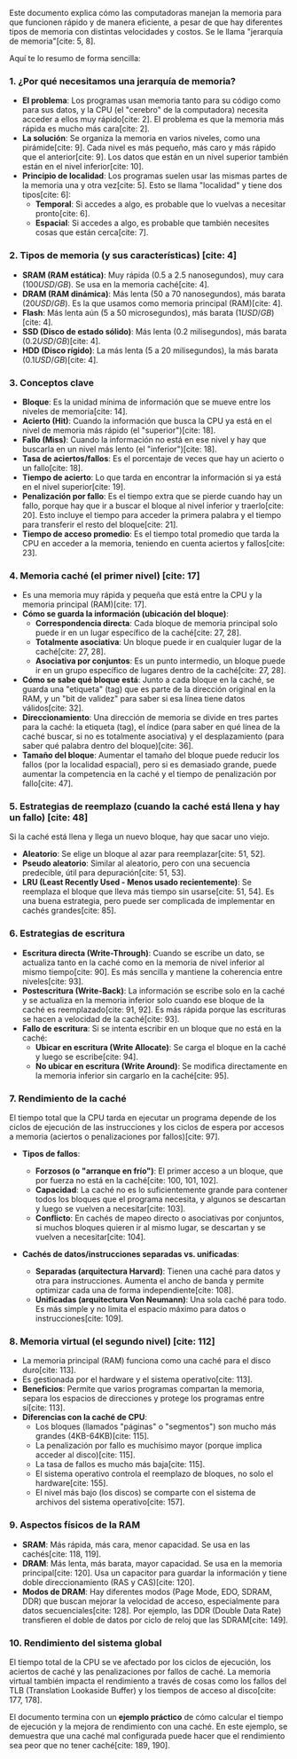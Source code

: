 Este documento explica cómo las computadoras manejan la memoria para que funcionen rápido y de manera eficiente, a pesar de que hay diferentes tipos de memoria con distintas velocidades y costos. Se le llama "jerarquía de memoria"[cite: 5, 8].

Aquí te lo resumo de forma sencilla:

### 1. ¿Por qué necesitamos una jerarquía de memoria?
* **El problema**: Los programas usan memoria tanto para su código como para sus datos, y la CPU (el "cerebro" de la computadora) necesita acceder a ellos muy rápido[cite: 2]. El problema es que la memoria más rápida es mucho más cara[cite: 2].
* **La solución**: Se organiza la memoria en varios niveles, como una pirámide[cite: 9]. Cada nivel es más pequeño, más caro y más rápido que el anterior[cite: 9]. Los datos que están en un nivel superior también están en el nivel inferior[cite: 10].
* **Principio de localidad**: Los programas suelen usar las mismas partes de la memoria una y otra vez[cite: 5]. Esto se llama "localidad" y tiene dos tipos[cite: 6]:
    * **Temporal**: Si accedes a algo, es probable que lo vuelvas a necesitar pronto[cite: 6].
    * **Espacial**: Si accedes a algo, es probable que también necesites cosas que están cerca[cite: 7].

### 2. Tipos de memoria (y sus características) [cite: 4]
* **SRAM (RAM estática)**: Muy rápida (0.5 a 2.5 nanosegundos), muy cara ($100 USD/GB$). Se usa en la memoria caché[cite: 4].
* **DRAM (RAM dinámica)**: Más lenta (50 a 70 nanosegundos), más barata ($20 USD/GB$). Es la que usamos como memoria principal (RAM)[cite: 4].
* **Flash**: Más lenta aún (5 a 50 microsegundos), más barata ($1 USD/GB$)[cite: 4].
* **SSD (Disco de estado sólido)**: Más lenta (0.2 milisegundos), más barata ($0.2 USD/GB$)[cite: 4].
* **HDD (Disco rígido)**: La más lenta (5 a 20 milisegundos), la más barata ($0.1 USD/GB$)[cite: 4].

### 3. Conceptos clave
* **Bloque**: Es la unidad mínima de información que se mueve entre los niveles de memoria[cite: 14].
* **Acierto (Hit)**: Cuando la información que busca la CPU ya está en el nivel de memoria más rápido (el "superior")[cite: 18].
* **Fallo (Miss)**: Cuando la información no está en ese nivel y hay que buscarla en un nivel más lento (el "inferior")[cite: 18].
* **Tasa de aciertos/fallos**: Es el porcentaje de veces que hay un acierto o un fallo[cite: 18].
* **Tiempo de acierto**: Lo que tarda en encontrar la información si ya está en el nivel superior[cite: 19].
* **Penalización por fallo**: Es el tiempo extra que se pierde cuando hay un fallo, porque hay que ir a buscar el bloque al nivel inferior y traerlo[cite: 20]. Esto incluye el tiempo para acceder la primera palabra y el tiempo para transferir el resto del bloque[cite: 21].
* **Tiempo de acceso promedio**: Es el tiempo total promedio que tarda la CPU en acceder a la memoria, teniendo en cuenta aciertos y fallos[cite: 23].

### 4. Memoria caché (el primer nivel) [cite: 17]
* Es una memoria muy rápida y pequeña que está entre la CPU y la memoria principal (RAM)[cite: 17].
* **Cómo se guarda la información (ubicación del bloque)**:
    * **Correspondencia directa**: Cada bloque de memoria principal solo puede ir en un lugar específico de la caché[cite: 27, 28].
    * **Totalmente asociativa**: Un bloque puede ir en cualquier lugar de la caché[cite: 27, 28].
    * **Asociativa por conjuntos**: Es un punto intermedio, un bloque puede ir en un grupo específico de lugares dentro de la caché[cite: 27, 28].
* **Cómo se sabe qué bloque está**: Junto a cada bloque en la caché, se guarda una "etiqueta" (tag) que es parte de la dirección original en la RAM, y un "bit de validez" para saber si esa línea tiene datos válidos[cite: 32].
* **Direccionamiento**: Una dirección de memoria se divide en tres partes para la caché: la etiqueta (tag), el índice (para saber en qué línea de la caché buscar, si no es totalmente asociativa) y el desplazamiento (para saber qué palabra dentro del bloque)[cite: 36].
* **Tamaño del bloque**: Aumentar el tamaño del bloque puede reducir los fallos (por la localidad espacial), pero si es demasiado grande, puede aumentar la competencia en la caché y el tiempo de penalización por fallo[cite: 47].

### 5. Estrategias de reemplazo (cuando la caché está llena y hay un fallo) [cite: 48]
Si la caché está llena y llega un nuevo bloque, hay que sacar uno viejo.
* **Aleatorio**: Se elige un bloque al azar para reemplazar[cite: 51, 52].
* **Pseudo aleatorio**: Similar al aleatorio, pero con una secuencia predecible, útil para depuración[cite: 51, 53].
* **LRU (Least Recently Used - Menos usado recientemente)**: Se reemplaza el bloque que lleva más tiempo sin usarse[cite: 51, 54]. Es una buena estrategia, pero puede ser complicada de implementar en cachés grandes[cite: 85].

### 6. Estrategias de escritura
* **Escritura directa (Write-Through)**: Cuando se escribe un dato, se actualiza tanto en la caché como en la memoria de nivel inferior al mismo tiempo[cite: 90]. Es más sencilla y mantiene la coherencia entre niveles[cite: 93].
* **Postescritura (Write-Back)**: La información se escribe solo en la caché y se actualiza en la memoria inferior solo cuando ese bloque de la caché es reemplazado[cite: 91, 92]. Es más rápida porque las escrituras se hacen a velocidad de la caché[cite: 93].
* **Fallo de escritura**: Si se intenta escribir en un bloque que no está en la caché:
    * **Ubicar en escritura (Write Allocate)**: Se carga el bloque en la caché y luego se escribe[cite: 94].
    * **No ubicar en escritura (Write Around)**: Se modifica directamente en la memoria inferior sin cargarlo en la caché[cite: 95].

### 7. Rendimiento de la caché
El tiempo total que la CPU tarda en ejecutar un programa depende de los ciclos de ejecución de las instrucciones y los ciclos de espera por accesos a memoria (aciertos o penalizaciones por fallos)[cite: 97].

* **Tipos de fallos**:
    * **Forzosos (o "arranque en frío")**: El primer acceso a un bloque, que por fuerza no está en la caché[cite: 100, 101, 102].
    * **Capacidad**: La caché no es lo suficientemente grande para contener todos los bloques que el programa necesita, y algunos se descartan y luego se vuelven a necesitar[cite: 103].
    * **Conflicto**: En cachés de mapeo directo o asociativas por conjuntos, si muchos bloques quieren ir al mismo lugar, se descartan y se vuelven a necesitar[cite: 104].

* **Cachés de datos/instrucciones separadas vs. unificadas**:
    * **Separadas (arquitectura Harvard)**: Tienen una caché para datos y otra para instrucciones. Aumenta el ancho de banda y permite optimizar cada una de forma independiente[cite: 108].
    * **Unificadas (arquitectura Von Neumann)**: Una sola caché para todo. Es más simple y no limita el espacio máximo para datos o instrucciones[cite: 109].

### 8. Memoria virtual (el segundo nivel) [cite: 112]
* La memoria principal (RAM) funciona como una caché para el disco duro[cite: 113].
* Es gestionada por el hardware y el sistema operativo[cite: 113].
* **Beneficios**: Permite que varios programas compartan la memoria, separa los espacios de direcciones y protege los programas entre sí[cite: 113].
* **Diferencias con la caché de CPU**:
    * Los bloques (llamados "páginas" o "segmentos") son mucho más grandes (4KB-64KB)[cite: 115].
    * La penalización por fallo es muchísimo mayor (porque implica acceder al disco)[cite: 115].
    * La tasa de fallos es mucho más baja[cite: 115].
    * El sistema operativo controla el reemplazo de bloques, no solo el hardware[cite: 155].
    * El nivel más bajo (los discos) se comparte con el sistema de archivos del sistema operativo[cite: 157].

### 9. Aspectos físicos de la RAM
* **SRAM**: Más rápida, más cara, menor capacidad. Se usa en las cachés[cite: 118, 119].
* **DRAM**: Más lenta, más barata, mayor capacidad. Se usa en la memoria principal[cite: 120]. Usa un capacitor para guardar la información y tiene doble direccionamiento (RAS y CAS)[cite: 120].
* **Modos de DRAM**: Hay diferentes modos (Page Mode, EDO, SDRAM, DDR) que buscan mejorar la velocidad de acceso, especialmente para datos secuenciales[cite: 128]. Por ejemplo, las DDR (Double Data Rate) transfieren el doble de datos por ciclo de reloj que las SDRAM[cite: 149].

### 10. Rendimiento del sistema global
El tiempo total de la CPU se ve afectado por los ciclos de ejecución, los aciertos de caché y las penalizaciones por fallos de caché. La memoria virtual también impacta el rendimiento a través de cosas como los fallos del TLB (Translation Lookaside Buffer) y los tiempos de acceso al disco[cite: 177, 178].

El documento termina con un **ejemplo práctico** de cómo calcular el tiempo de ejecución y la mejora de rendimiento con una caché. En este ejemplo, se demuestra que una caché mal configurada puede hacer que el rendimiento sea peor que no tener caché[cite: 189, 190].